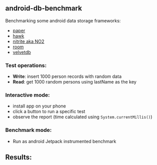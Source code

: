 ## android-db-benchmark

Benchmarking some android data storage frameworks:

- [paper](https://github.com/pilgr/Paper)
- [hawk](https://github.com/orhanobut/hawk)
- [nitrite aka NO2](https://github.com/nitrite/nitrite-java)
- [room](https://developer.android.com/topic/libraries/architecture/room)
- [velvetdb](https://github.com/zakgof/velvetdb)


### Test operations:

- **Write**: insert 1000 person records with random data
- **Read**: get 1000 random persons using lastName as the key


### Interactive mode:

- install app on your phone
- click a button to run a specific test
- observe the report (time calculated using `System.currentMillis()`)

### Benchmark mode:

- Run as android Jetpack instrumented benchmark

## Results:
